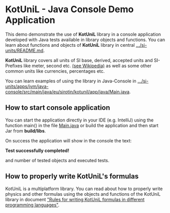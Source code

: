 # KotUniL - Java Console Demo Application


This demo demonstrate the use of **KotUniL** library in a console application developed with Java tests available in library objects and functions.
You can learn about functions and objects of **KotUniL** library in central [.../si-units/README.md](https://github.com/vsirotin/si-units/blob/8a4c1406be962031dd32724470fd15367c230e5d/README.md).

**KotUniL** library covers all units of SI base, derived, accepted units and SI- Prefixes
like meter, second etc. [(see Wikipedia)](https://en.wikipedia.org/wiki/International_System_of_Units)
as well as some other common units like currencies, percentages etc.

You can learn examples of using the library in Java-Console in [.../si-units/apps/jvm/java-console/src/main/java/eu/sirotin/kotunil/app/java/Main.java](https://github.com/vsirotin/si-units/blob/c3b2e195d7da0be8b2f5ef60b71c2c364b2eb562/apps/jvm/java-console/src/main/java/eu/sirotin/kotunil/app/java/Main.java).

## How to start console application
You can start the application directly in your IDE (e.g. IntelliJ) 
using the function main() in the file [Main.java](https://github.com/vsirotin/si-units/blob/c3b2e195d7da0be8b2f5ef60b71c2c364b2eb562/apps/jvm/java-console/src/main/java/eu/sirotin/kotunil/app/java/Main.java) 
or build the application and then start Jar from **build/libs**.

On success the application will show in the console the text:

**Test successfully completed!**

and number of tested objects and executed tests. 

## How to properly write KotUniL's formulas
KotUniL is a multiplatform library.
You can read about how to properly write physics and other formulas 
using the objects and functions of the KotUniL library in document
["Rules for writing KotUniL formulas in different programming languages"](https://github.com/vsirotin/si-units/blob/c3f1b87c2fa4b35adc64b676318e27eae3e246e5/RulesWritingFormulas.md).